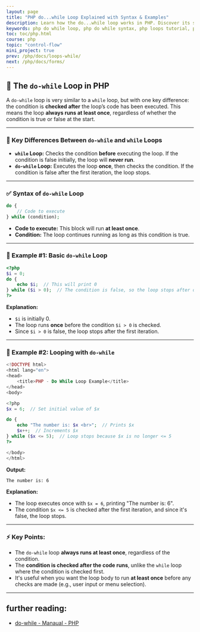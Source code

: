 ```yaml
---
layout: page
title: "PHP do...while Loop Explained with Syntax & Examples"
description: Learn how the do...while loop works in PHP. Discover its syntax, how it differs from while, and view practical examples to master this loop construct.
keywords: php do while loop, php do while syntax, php loops tutorial, php loop examples, php control structures, php do while vs while, php programming, php docs
toc: toc/php.html
course: php
topic: "control-flow"
mini_project: true
prev: /php/docs/loops-while/
next: /php/docs/forms/
---
```


## 🔄 The `do-while` Loop in PHP

A `do-while` loop is very similar to a `while` loop, but with one key difference: the condition is **checked after** the loop’s code has been executed. This means the loop **always runs at least once**, regardless of whether the condition is true or false at the start.

---

### 🧠 Key Differences Between `do-while` and `while` Loops

* **`while` Loop:** Checks the condition **before** executing the loop. If the condition is false initially, the loop will **never run**.
* **`do-while` Loop:** Executes the loop **once**, then checks the condition. If the condition is false after the first iteration, the loop stops.

---

### ✅ Syntax of `do-while` Loop

```php
do {
    // Code to execute
} while (condition);
```

* **Code to execute:** This block will run **at least once**.
* **Condition:** The loop continues running as long as this condition is true.

---

### 📝 Example #1: Basic `do-while` Loop

```php
<?php
$i = 0;
do {
    echo $i;  // This will print 0
} while ($i > 0);  // The condition is false, so the loop stops after one iteration
?>
```

**Explanation:**

* `$i` is initially 0.
* The loop runs **once** before the condition `$i > 0` is checked.
* Since `$i > 0` is false, the loop stops after the first iteration.

---

### 📝 Example #2: Looping with `do-while`

```php
<!DOCTYPE html>
<html lang="en">
<head>
    <title>PHP - Do While Loop Example</title>
</head>
<body>

<?php
$x = 6;  // Set initial value of $x

do {
    echo "The number is: $x <br>";  // Prints $x
    $x++;  // Increments $x
} while ($x <= 5);  // Loop stops because $x is no longer <= 5
?>

</body>
</html>
```

**Output:**

```
The number is: 6
```

**Explanation:**

* The loop executes once with `$x = 6`, printing "The number is: 6".
* The condition `$x <= 5` is checked after the first iteration, and since it's false, the loop stops.

---

### ⚡ Key Points:

* The `do-while` loop **always runs at least once**, regardless of the condition.
* The **condition is checked after the code runs**, unlike the `while` loop where the condition is checked first.
* It's useful when you want the loop body to run **at least once** before any checks are made (e.g., user input or menu selection).

---



## further reading:

- [do-while - Manaual - PHP](https://www.php.net/manual/en/control-structures.do.while.php)